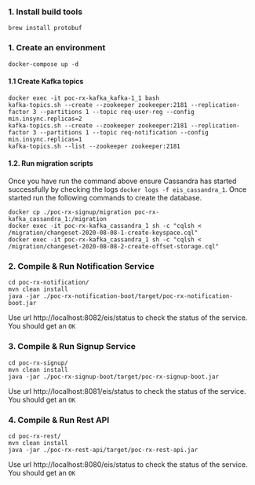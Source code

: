 ### 1. Install build tools
```
brew install protobuf
```

### 1. Create an environment
```
docker-compose up -d
```

#### 1.1 Create Kafka topics
```
docker exec -it poc-rx-kafka_kafka-1_1 bash
kafka-topics.sh --create --zookeeper zookeeper:2181 --replication-factor 3 --partitions 1 --topic req-user-reg --config min.insync.replicas=2
kafka-topics.sh --create --zookeeper zookeeper:2181 --replication-factor 3 --partitions 1 --topic req-notification --config min.insync.replicas=1
kafka-topics.sh --list --zookeeper zookeeper:2181
```

#### 1.2. Run migration scripts

Once you have run the command above ensure Cassandra has started successfully by checking the logs `docker logs -f eis_cassandra_1`. Once started run the following commands to create the database.  

```
docker cp ./poc-rx-signup/migration poc-rx-kafka_cassandra_1:/migration
docker exec -it poc-rx-kafka_cassandra_1 sh -c "cqlsh < /migration/changeset-2020-08-08-1-create-keyspace.cql"
docker exec -it poc-rx-kafka_cassandra_1 sh -c "cqlsh < /migration/changeset-2020-08-08-2-create-offset-storage.cql"
```

### 2. Compile & Run Notification Service
```
cd poc-rx-notification/
mvn clean install
java -jar ./poc-rx-notification-boot/target/poc-rx-notification-boot.jar
```

Use url http://localhost:8082/eis/status to check the status of the service. You should get an `OK`

### 3. Compile & Run Signup Service
```
cd poc-rx-signup/
mvn clean install
java -jar ./poc-rx-signup-boot/target/poc-rx-signup-boot.jar
```

Use url http://localhost:8081/eis/status to check the status of the service. You should get an `OK`

### 4. Compile & Run Rest API
```
cd poc-rx-rest/
mvn clean install
java -jar ./poc-rx-rest-api/target/poc-rx-rest-api.jar
```

Use url http://localhost:8080/eis/status to check the status of the service. You should get an `OK`